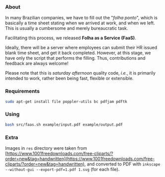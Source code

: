 ### About
In many Brazilian companies, we have to fill out the "*folha ponto*", which is basically a time sheet stating when we arrived at work, and when we left.
This is usually a cumbersome and merely bureaucratic task.

Facilitating this process, we released **Folha as a Service (FaaS)**.

Ideally, there will be a server where employees can submit their HR issued blank time sheet, and get it back completed. However, at this stage, we have only the script that performs the filling. Thus, contributions and feedback are always welcome!

Please note that this is *saturday afternoon* quality code, *i.e.*, it is primarily intended to work, rather been being fast, flexible or extensible.

### Requirements
```bash
sudo apt-get install file poppler-utils bc pdfjam pdftk
```

### Using
```bash
bash src/faas.sh example/input.pdf example/output.pdf
```

### Extra
Images in `res` directory were taken from [https://www.1001freedownloads.com/free-cliparts/?order=new&tag=handwritten](https://www.1001freedownloads.com/free-cliparts/?order=new&tag=handwritten), and converted to PDF with `inkscape --without-gui --export-pdf=1.pdf 1.svg` (for each file).
